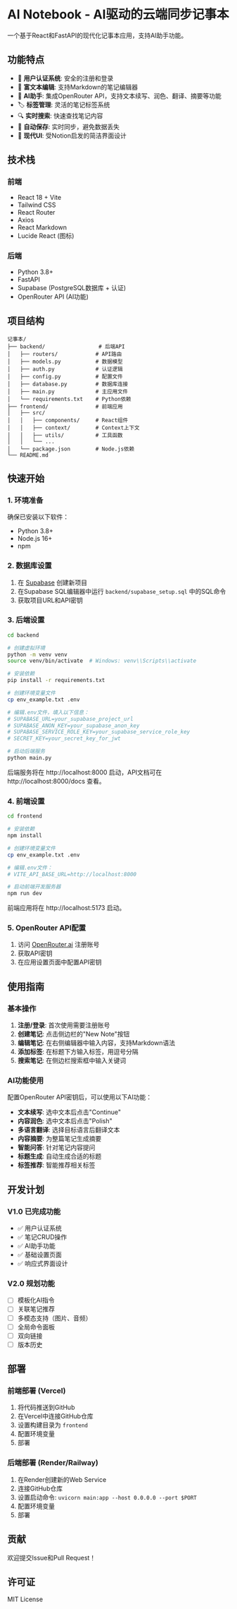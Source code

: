 # AI Notebook - AI驱动的云端同步记事本

一个基于React和FastAPI的现代化记事本应用，支持AI助手功能。

## 功能特点

- 🔐 **用户认证系统**: 安全的注册和登录
- 📝 **富文本编辑**: 支持Markdown的笔记编辑器
- 🤖 **AI助手**: 集成OpenRouter API，支持文本续写、润色、翻译、摘要等功能
- 🏷️ **标签管理**: 灵活的笔记标签系统
- 🔍 **实时搜索**: 快速查找笔记内容
- 💾 **自动保存**: 实时同步，避免数据丢失
- 🎨 **现代UI**: 受Notion启发的简洁界面设计

## 技术栈

### 前端
- React 18 + Vite
- Tailwind CSS
- React Router
- Axios
- React Markdown
- Lucide React (图标)

### 后端
- Python 3.8+
- FastAPI
- Supabase (PostgreSQL数据库 + 认证)
- OpenRouter API (AI功能)

## 项目结构

```
记事本/
├── backend/                 # 后端API
│   ├── routers/            # API路由
│   ├── models.py           # 数据模型
│   ├── auth.py             # 认证逻辑
│   ├── config.py           # 配置文件
│   ├── database.py         # 数据库连接
│   ├── main.py             # 主应用文件
│   └── requirements.txt    # Python依赖
├── frontend/               # 前端应用
│   ├── src/
│   │   ├── components/     # React组件
│   │   ├── context/        # Context上下文
│   │   ├── utils/          # 工具函数
│   │   └── ...
│   └── package.json        # Node.js依赖
└── README.md
```

## 快速开始

### 1. 环境准备

确保已安装以下软件：
- Python 3.8+
- Node.js 16+
- npm

### 2. 数据库设置

1. 在 [Supabase](https://supabase.com) 创建新项目
2. 在Supabase SQL编辑器中运行 `backend/supabase_setup.sql` 中的SQL命令
3. 获取项目URL和API密钥

### 3. 后端设置

```bash
cd backend

# 创建虚拟环境
python -m venv venv
source venv/bin/activate  # Windows: venv\\Scripts\\activate

# 安装依赖
pip install -r requirements.txt

# 创建环境变量文件
cp env_example.txt .env

# 编辑.env文件，填入以下信息：
# SUPABASE_URL=your_supabase_project_url
# SUPABASE_ANON_KEY=your_supabase_anon_key
# SUPABASE_SERVICE_ROLE_KEY=your_supabase_service_role_key
# SECRET_KEY=your_secret_key_for_jwt

# 启动后端服务
python main.py
```

后端服务将在 http://localhost:8000 启动，API文档可在 http://localhost:8000/docs 查看。

### 4. 前端设置

```bash
cd frontend

# 安装依赖
npm install

# 创建环境变量文件
cp env_example.txt .env

# 编辑.env文件：
# VITE_API_BASE_URL=http://localhost:8000

# 启动前端开发服务器
npm run dev
```

前端应用将在 http://localhost:5173 启动。

### 5. OpenRouter API配置

1. 访问 [OpenRouter.ai](https://openrouter.ai) 注册账号
2. 获取API密钥
3. 在应用设置页面中配置API密钥

## 使用指南

### 基本操作

1. **注册/登录**: 首次使用需要注册账号
2. **创建笔记**: 点击侧边栏的"New Note"按钮
3. **编辑笔记**: 在右侧编辑器中输入内容，支持Markdown语法
4. **添加标签**: 在标题下方输入标签，用逗号分隔
5. **搜索笔记**: 在侧边栏搜索框中输入关键词

### AI功能使用

配置OpenRouter API密钥后，可以使用以下AI功能：

- **文本续写**: 选中文本后点击"Continue"
- **内容润色**: 选中文本后点击"Polish"
- **多语言翻译**: 选择目标语言后翻译文本
- **内容摘要**: 为整篇笔记生成摘要
- **智能问答**: 针对笔记内容提问
- **标题生成**: 自动生成合适的标题
- **标签推荐**: 智能推荐相关标签

## 开发计划

### V1.0 已完成功能
- ✅ 用户认证系统
- ✅ 笔记CRUD操作
- ✅ AI助手功能
- ✅ 基础设置页面
- ✅ 响应式界面设计

### V2.0 规划功能
- [ ] 模板化AI指令
- [ ] 关联笔记推荐
- [ ] 多模态支持（图片、音频）
- [ ] 全局命令面板
- [ ] 双向链接
- [ ] 版本历史

## 部署

### 前端部署 (Vercel)

1. 将代码推送到GitHub
2. 在Vercel中连接GitHub仓库
3. 设置构建目录为 `frontend`
4. 配置环境变量
5. 部署

### 后端部署 (Render/Railway)

1. 在Render创建新的Web Service
2. 连接GitHub仓库
3. 设置启动命令: `uvicorn main:app --host 0.0.0.0 --port $PORT`
4. 配置环境变量
5. 部署

## 贡献

欢迎提交Issue和Pull Request！

## 许可证

MIT License
